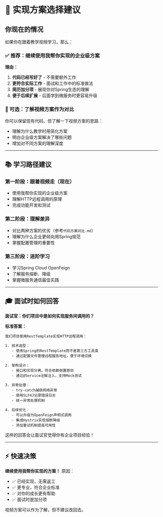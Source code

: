 # 🎯 实现方案选择建议

## 你现在的情况

如果你在跟着教学视频学习，那么：

### ✅ 推荐：继续使用我帮你实现的企业级方案

**理由：**
1. **代码已经写好了** - 不需要额外工作
2. **更符合实际工作** - 面试和工作中的标准做法
3. **简历加分项** - 展现你对Spring生态的理解
4. **便于后续扩展** - 后面学到微服务时更容易升级

### 🔄 可选：了解视频方案作为对比

你可以保留现有代码，但了解一下视频方案的思路：
- 理解为什么教学时用简化方案
- 明白企业级方案解决了哪些问题
- 增加对不同方案的理解深度

---

## 📚 学习路径建议

### 第一阶段：跟着视频走（现在）
- 使用我帮你实现的企业级方案
- 理解HTTP远程调用的原理
- 完成功能开发和测试

### 第二阶段：理解差异
- 对比两种方案的优劣（参考`代码方案对比.md`）
- 理解为什么企业更倾向用Spring规范
- 掌握配置管理的重要性

### 第三阶段：进阶学习
- 学习Spring Cloud OpenFeign
- 了解服务熔断、降级
- 掌握微服务通信最佳实践

---

## 🎓 面试时如何回答

**面试官：你们项目中是如何实现服务间调用的？**

**标准答案：**
```
我们项目使用RestTemplate实现HTTP远程调用：

1. 技术选型：
   - 使用Spring的RestTemplate而不是第三方工具类
   - 通过配置文件管理远程服务地址，便于环境切换

2. 架构设计：
   - 接口和实现分离，符合依赖倒置原则
   - 通过@Service注解注入，支持Mock测试

3. 异常处理：
   - try-catch捕获网络异常
   - 使用SLF4J记录错误日志
   - 统一异常处理机制

4. 后续优化：
   - 可以升级为OpenFeign声明式调用
   - 集成Hystrix实现熔断降级
   - 添加重试机制提高可用性
```

这样的回答会让面试官觉得你有企业项目经验！

---

## ⚡ 快速决策

**继续使用我帮你实现的方案！** 原因：
- ✅ 已经实现，无需返工
- ✅ 更专业，符合企业标准
- ✅ 对你的成长更有帮助
- ✅ 面试时是加分项

视频方案可以作为了解，但不建议改回去。 